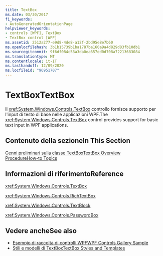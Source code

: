 ```yaml
---
title: TextBox
ms.date: 03/30/2017
f1_keywords:
- AutoGeneratedOrientationPage
helpviewer_keywords:
- controls [WPF], TextBox
- TextBox control [WPF]
ms.assetid: 2512a277-e9d8-4de8-a12f-2bd95e8e7b60
ms.openlocfilehash: 3b1b15739b1ba1787ba160a9a4d829d83fb10db1
ms.sourcegitcommit: 9f6df084c53a3da0ea657ed0d708a72213683084
ms.translationtype: MT
ms.contentlocale: it-IT
ms.lasthandoff: 12/09/2020
ms.locfileid: "96951707"
---
```

# <a name="textbox"></a><span data-ttu-id="6a385-102">TextBox</span><span class="sxs-lookup"><span data-stu-id="6a385-102">TextBox</span></span>
<span data-ttu-id="6a385-103">Il <xref:System.Windows.Controls.TextBox> controllo fornisce supporto per l'input di testo di base nelle applicazioni WPF.</span><span class="sxs-lookup"><span data-stu-id="6a385-103">The <xref:System.Windows.Controls.TextBox> control provides support for basic text input in WPF applications.</span></span>  
  
## <a name="in-this-section"></a><span data-ttu-id="6a385-104">Contenuto della sezione</span><span class="sxs-lookup"><span data-stu-id="6a385-104">In This Section</span></span>  
 [<span data-ttu-id="6a385-105">Cenni preliminari sulla classe TextBox</span><span class="sxs-lookup"><span data-stu-id="6a385-105">TextBox Overview</span></span>](textbox-overview.md)  
 [<span data-ttu-id="6a385-106">Procedure</span><span class="sxs-lookup"><span data-stu-id="6a385-106">How-to Topics</span></span>](textbox-how-to-topics.md)  
  
## <a name="reference"></a><span data-ttu-id="6a385-107">Informazioni di riferimento</span><span class="sxs-lookup"><span data-stu-id="6a385-107">Reference</span></span>  
 <xref:System.Windows.Controls.TextBox>  
  
 <xref:System.Windows.Controls.RichTextBox>  
  
 <xref:System.Windows.Controls.TextBlock>  
  
 <xref:System.Windows.Controls.PasswordBox>  
  
## <a name="see-also"></a><span data-ttu-id="6a385-108">Vedere anche</span><span class="sxs-lookup"><span data-stu-id="6a385-108">See also</span></span>

- [<span data-ttu-id="6a385-109">Esempio di raccolta di controlli WPF</span><span class="sxs-lookup"><span data-stu-id="6a385-109">WPF Controls Gallery Sample</span></span>](https://github.com/Microsoft/WPF-Samples/tree/master/Getting%20Started/ControlsAndLayout)
- [<span data-ttu-id="6a385-110">Stili e modelli di TextBox</span><span class="sxs-lookup"><span data-stu-id="6a385-110">TextBox Styles and Templates</span></span>](textbox-styles-and-templates.md)
